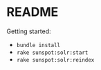 # README


Getting started:

* `bundle install`
* `rake sunspot:solr:start`
* `rake sunspot:solr:reindex`

